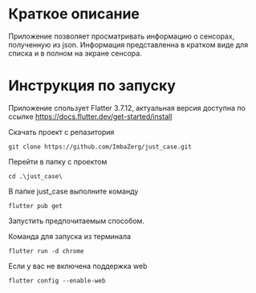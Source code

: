 # Краткое описание
Приложение позволяет просматривать информацию о сенсорах, полученную из json.
Информация представленна в кратком виде для списка и в полном на экране сенсора.

# Инструкция по запуску
Приложение спользует Flatter 3.7.12, актуальная версия доступна по ссылке
https://docs.flutter.dev/get-started/install

Скачать проект с репазитория 

```git clone https://github.com/ImbaZerg/just_case.git```

Перейти в папку с проектом 

```cd .\just_case\```

В папке just_case выполните команду 

```flutter pub get```

Запустить предпочитаемым способом.

Команда для запуска из терминала

```flutter run -d chrome```

Если у вас не включена поддержка web

```flutter config --enable-web```
